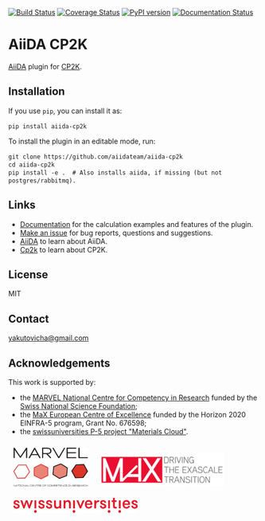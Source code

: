 [![Build Status](https://travis-ci.org/aiidateam/aiida-cp2k.svg?branch=develop)](https://travis-ci.org/aiidateam/aiida-cp2k)
[![Coverage Status](https://coveralls.io/repos/github/aiidateam/aiida-cp2k/badge.svg?branch=develop)](https://coveralls.io/github/aiidateam/aiida-cp2k?branch=develop)
[![PyPI version](https://badge.fury.io/py/aiida-cp2k.svg)](https://badge.fury.io/py/aiida-cp2k)
[![Documentation Status](https://readthedocs.org/projects/aiida-cp2k/badge/?version=latest)](https://aiida-cp2k.readthedocs.io/en/latest/?badge=latest)

# AiiDA CP2K
[AiiDA](http://www.aiida.net/) plugin for [CP2K](https://www.cp2k.org/).

## Installation

If you use `pip`, you can install it as: 
```
pip install aiida-cp2k
```

To install the plugin in an editable mode, run:
```
git clone https://github.com/aiidateam/aiida-cp2k
cd aiida-cp2k
pip install -e .  # Also installs aiida, if missing (but not postgres/rabbitmq).
```

## Links
* [Documentation](https://aiida-cp2k.readthedocs.io/en/latest/) for the calculation examples and features of the plugin.
* [Make an issue](https://github.com/aiidateam/aiida-cp2k/issues/new) for bug reports, questions and suggestions.
* [AiiDA](http://www.aiida.net/) to learn about AiiDA.
* [Cp2k](https://www.cp2k.org/) to learn about CP2K.


## License
MIT


## Contact
yakutovicha@gmail.com


## Acknowledgements
This work is supported by:
* the [MARVEL National Centre for Competency in Research](http://nccr-marvel.ch) funded by the [Swiss National Science Foundation](http://www.snf.ch/en);
* the [MaX European Centre of Excellence](http://www.max-centre.eu/) funded by the Horizon 2020 EINFRA-5 program, Grant No. 676598;
* the [swissuniversities P-5 project "Materials Cloud"](https://www.materialscloud.org/swissuniversities).

<img src="miscellaneous/logos/MARVEL.png" alt="MARVEL" style="padding:10px;" width="150"/>
<img src="miscellaneous/logos/MaX.png" alt="MaX" style="padding:10px;" width="250"/>
<img src="miscellaneous/logos/swissuniversities.png" alt="swissuniversities" style="padding:10px;" width="250"/>